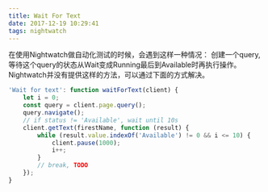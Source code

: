 ```yaml
---
title: Wait For Text
date: 2017-12-19 10:29:41
tags: nightwatch
---
```


在使用Nightwatch做自动化测试的时候，会遇到这样一种情况：
创建一个query, 等待这个query的状态从Wait变成Running最后到Available时再执行操作。
Nightwatch并没有提供这样的方法，可以通过下面的方式解决。

```javascript
'Wait for text': function waitForText(client) {
    let i = 0;
    const query = client.page.query();
    query.navigate();
    // if status != 'Available', wait until 10s
    client.getText(firestName, function (result) {
        while (result.value.indexOf('Available') != 0 && i <= 10) {
            client.pause(1000);
            i++;
        }
        // break, TODO
    });
}
```